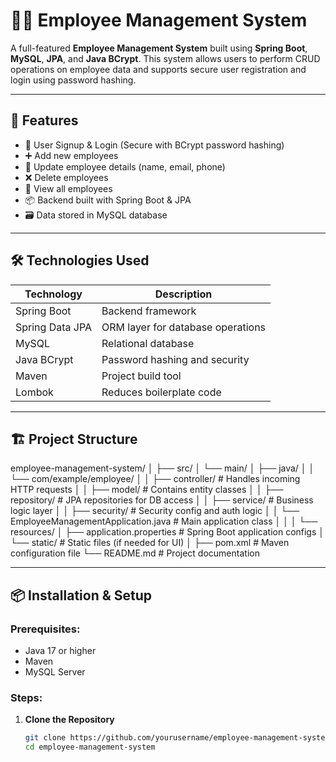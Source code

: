 # 🧑‍💼 Employee Management System

A full-featured **Employee Management System** built using **Spring Boot**, **MySQL**, **JPA**, and **Java BCrypt**. This system allows users to perform CRUD operations on employee data and supports secure user registration and login using password hashing.

---

## 🚀 Features

- 🔐 User Signup & Login (Secure with BCrypt password hashing)
- ➕ Add new employees
- 📝 Update employee details (name, email, phone)
- ❌ Delete employees
- 📃 View all employees
- 📦 Backend built with Spring Boot & JPA
- 🗃️ Data stored in MySQL database

---

## 🛠️ Technologies Used

| Technology    | Description                     |
|---------------|---------------------------------|
| Spring Boot   | Backend framework               |
| Spring Data JPA | ORM layer for database operations |
| MySQL         | Relational database             |
| Java BCrypt   | Password hashing and security   |
| Maven         | Project build tool              |
| Lombok        | Reduces boilerplate code        |

---

## 🏗️ Project Structure

employee-management-system/
│
├── src/
│   └── main/
│       ├── java/
│       │   └── com/example/employee/
│       │       ├── controller/                # Handles incoming HTTP requests
│       │       ├── model/                     # Contains entity classes
│       │       ├── repository/                # JPA repositories for DB access
│       │       ├── service/                   # Business logic layer
│       │       ├── security/                  # Security config and auth logic
│       │       └── EmployeeManagementApplication.java  # Main application class
│       │
│       └── resources/
│           ├── application.properties         # Spring Boot application configs
│           └── static/                        # Static files (if needed for UI)
│
├── pom.xml                                     # Maven configuration file
└── README.md                                   # Project documentation


---

## 📦 Installation & Setup

### Prerequisites:

- Java 17 or higher
- Maven
- MySQL Server

### Steps:

1. **Clone the Repository**
   ```bash
   git clone https://github.com/yourusername/employee-management-system.git
   cd employee-management-system

